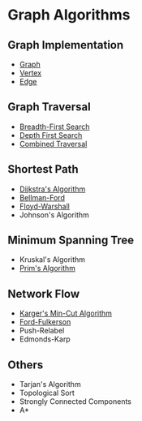 # Graph Algorithms
## Graph Implementation
 * [Graph](https://github.com/jpa99/Algorithms/blob/master/Graph/Graphs.java)
 * [Vertex](https://github.com/jpa99/Algorithms/blob/master/Graph/Vertex.java)
 * [Edge](https://github.com/jpa99/Algorithms/blob/master/Graph/Edge.java)
  
## Graph Traversal
 * [Breadth-First Search](https://github.com/jpa99/Algorithms/blob/master/Graph/BFS.java)
 * [Depth First Search](https://github.com/jpa99/Algorithms/blob/master/Graph/DFS.java)
 * [Combined Traversal](https://github.com/jpa99/Algorithms/blob/master/Graph/Graph_Traversal.java)
## Shortest Path
 * [Dijkstra's Algorithm](https://github.com/jpa99/Algorithms/blob/master/Graph/Dijkstra.java)
 * [Bellman-Ford](https://github.com/jpa99/Algorithms/blob/master/Graph/Bellman_Ford.java)
 * [Floyd-Warshall](https://github.com/jpa99/Algorithms/blob/master/Graph/Floyd_Warshall.java)
 * Johnson's Algorithm
## Minimum Spanning Tree
 * Kruskal's Algorithm
 * [Prim's Algorithm](https://github.com/jpa99/Algorithms/blob/master/Graph/Prim.java)
## Network Flow
 * [Karger's Min-Cut Algorithm](https://github.com/jpa99/Algorithms/blob/master/Graph/Karger.java)
 * [Ford-Fulkerson](https://github.com/jpa99/Algorithms/blob/master/Graph/Ford_Fulkerson.java)
 * Push-Relabel
 * Edmonds-Karp


## Others
  * Tarjan's Algorithm
  * Topological Sort
  * Strongly Connected Components
  * A*
 

